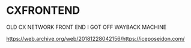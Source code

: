# CXFRONTEND
OLD CX NETWORK FRONT END I GOT OFF WAYBACK MACHINE

https://web.archive.org/web/20181228042156/https://iceposeidon.com/

